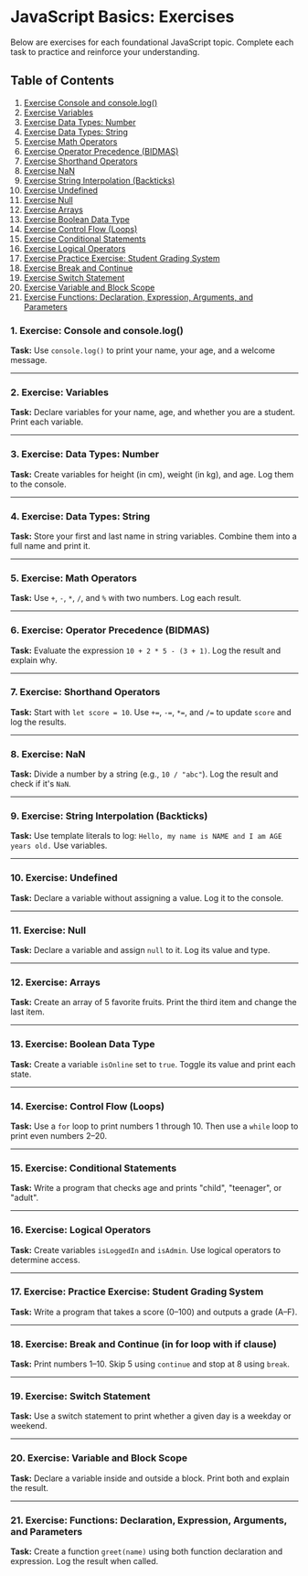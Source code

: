 # JavaScript Basics: Exercises

Below are exercises for each foundational JavaScript topic. Complete each task to practice and reinforce your understanding.

## Table of Contents

1. [Exercise Console and console.log()](#1-exercise-console-and-consolelog)
2. [Exercise Variables](#2-exercise-variables)
3. [Exercise Data Types: Number](#3-exercise-data-types-number)
4. [Exercise Data Types: String](#4-exercise-data-types-string)
5. [Exercise Math Operators](#5-exercise-math-operators)
6. [Exercise Operator Precedence (BIDMAS)](#6-exercise-operator-precedence-bidmas)
7. [Exercise Shorthand Operators](#7-exercise-shorthand-operators)
8. [Exercise NaN](#8-exercise-nan)
9. [Exercise String Interpolation (Backticks)](#9-exercise-string-interpolation-backticks)
10. [Exercise Undefined](#10-exercise-undefined)
11. [Exercise Null](#11-exercise-null)
12. [Exercise Arrays](#12-exercise-arrays)
13. [Exercise Boolean Data Type](#13-exercise-boolean-data-type)
14. [Exercise Control Flow (Loops)](#14-exercise-control-flow-loops)
15. [Exercise Conditional Statements](#15-exercise-conditional-statements)
16. [Exercise Logical Operators](#16-exercise-logical-operators)
17. [Exercise Practice Exercise: Student Grading System](#17-exercise-practice-exercise-student-grading-system)
18. [Exercise Break and Continue](#18-exercise-break-and-continue-in-for-loop-with-if-clause)
19. [Exercise Switch Statement](#19-exercise-switch-statement)
20. [Exercise Variable and Block Scope](#20-exercise-variable-and-block-scope)
21. [Exercise Functions: Declaration, Expression, Arguments, and Parameters](#21-exercise-functions-declaration-expression-arguments-and-parameters)


### 1. Exercise: Console and console.log()
**Task:** Use `console.log()` to print your name, your age, and a welcome message.

---

### 2. Exercise: Variables
**Task:** Declare variables for your name, age, and whether you are a student. Print each variable.

---

### 3. Exercise: Data Types: Number
**Task:** Create variables for height (in cm), weight (in kg), and age. Log them to the console.

---

### 4. Exercise: Data Types: String
**Task:** Store your first and last name in string variables. Combine them into a full name and print it.

---

### 5. Exercise: Math Operators
**Task:** Use `+`, `-`, `*`, `/`, and `%` with two numbers. Log each result.

---

### 6. Exercise: Operator Precedence (BIDMAS)
**Task:** Evaluate the expression `10 + 2 * 5 - (3 + 1)`. Log the result and explain why.

---

### 7. Exercise: Shorthand Operators
**Task:** Start with `let score = 10`. Use `+=`, `-=`, `*=`, and `/=` to update `score` and log the results.

---

### 8. Exercise: NaN
**Task:** Divide a number by a string (e.g., `10 / "abc"`). Log the result and check if it's `NaN`.

---

### 9. Exercise: String Interpolation (Backticks)
**Task:** Use template literals to log: `Hello, my name is NAME and I am AGE years old.` Use variables.

---

### 10. Exercise: Undefined
**Task:** Declare a variable without assigning a value. Log it to the console.

---

### 11. Exercise: Null
**Task:** Declare a variable and assign `null` to it. Log its value and type.

---

### 12. Exercise: Arrays
**Task:** Create an array of 5 favorite fruits. Print the third item and change the last item.

---

### 13. Exercise: Boolean Data Type
**Task:** Create a variable `isOnline` set to `true`. Toggle its value and print each state.

---

### 14. Exercise: Control Flow (Loops)
**Task:** Use a `for` loop to print numbers 1 through 10. Then use a `while` loop to print even numbers 2–20.

---

### 15. Exercise: Conditional Statements
**Task:** Write a program that checks age and prints "child", "teenager", or "adult".

---

### 16. Exercise: Logical Operators
**Task:** Create variables `isLoggedIn` and `isAdmin`. Use logical operators to determine access.

---

### 17. Exercise: Practice Exercise: Student Grading System
**Task:** Write a program that takes a score (0–100) and outputs a grade (A–F).

---

### 18. Exercise: Break and Continue (in for loop with if clause)
**Task:** Print numbers 1–10. Skip 5 using `continue` and stop at 8 using `break`.

---

### 19. Exercise: Switch Statement
**Task:** Use a switch statement to print whether a given day is a weekday or weekend.

---

### 20. Exercise: Variable and Block Scope
**Task:** Declare a variable inside and outside a block. Print both and explain the result.

---

### 21. Exercise: Functions: Declaration, Expression, Arguments, and Parameters
**Task:** Create a function `greet(name)` using both function declaration and expression. Log the result when called.
